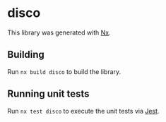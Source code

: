 # disco

This library was generated with [Nx](https://nx.dev).

## Building

Run `nx build disco` to build the library.

## Running unit tests

Run `nx test disco` to execute the unit tests via [Jest](https://jestjs.io).

